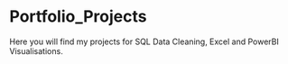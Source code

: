 # Portfolio_Projects

Here you will find my projects for SQL Data Cleaning, Excel and PowerBI Visualisations.
